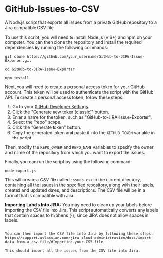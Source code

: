 # GitHub-Issues-to-CSV
A Node.js script that exports all issues from a private GitHub repository to a Jira compatible CSV file.

To use this script, you will need to install Node.js (v16+) and npm on your computer. You can then clone the repository and install the required dependencies by running the following commands:

```
git clone https://github.com/your_username/GitHub-to-JIRA-Issue-Exporter.git

cd GitHub-to-JIRA-Issue-Exporter

npm install
```

Next, you will need to create a personal access token for your GitHub account. This token will be used to authenticate the script with the GitHub API. To create a personal access token, follow these steps:

1. Go to your [GitHub Developer Settings](https://github.com/settings/tokens).
2. Click the "Generate new token (classic)" button.
3. Enter a name for the token, such as "GitHub-to-JIRA-Issue-Exporter".
4. Select the "repo" scope.
5. Click the "Generate token" button.
6. Copy the generated token and paste it into the `GITHUB_TOKEN` variable in the script.

Then, modify the `REPO_OWNER` and `REPO_NAME` variables to specify the owner and name of the repository from which you want to export the issues.

Finally, you can run the script by using the following command:

```
node export.js
```

This will create a CSV file called `issues.csv` in the current directory, containing all the issues in the specified repository, along with their labels, created and updated dates, and descriptions. The CSV file will be in a format that is compatible with Jira.

**Importing Labels Into JIRA:** You may need to clean up your labels before importing the CSV file into Jira. This script automatically converts any labels that contain spaces to hyphens (-), since JIRA does not allow spaces in labels.

```

You can then import the CSV file into Jira by following these steps:
https://support.atlassian.com/jira-cloud-administration/docs/import-data-from-a-csv-file/#Importing-your-CSV-file

This should import all the issues from the CSV file into Jira.

